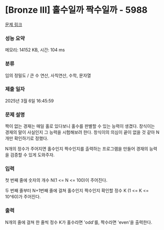 # [Bronze III] 홀수일까 짝수일까 - 5988 

[문제 링크](https://www.acmicpc.net/problem/5988) 

### 성능 요약

메모리: 14152 KB, 시간: 104 ms

### 분류

임의 정밀도 / 큰 수 연산, 사칙연산, 수학, 문자열

### 제출 일자

2025년 3월 6일 16:45:59

### 문제 설명

<p>짝이 없는 경재는 매일 홀로 있다보니 홀수를 판별할 수 있는 능력이 생겼다. 창식이는 경재의 말이 사실인지 그 능력을 시험해보려 한다. 창식이의 의심이 끝이 없을 것 같아 N개만 확인하기로 정했다.</p>

<p>N개의 정수가 주어지면 홀수인지 짝수인지를 출력하는 프로그램을 만들어 경재의 능력을 검증할 수 있게 도와주자.</p>

### 입력 

 <p>첫 번째 줄에 숫자의 개수 N(1 <= N <= 100)이 주어진다.</p>

<p>두 번째 줄부터 N+1번째 줄에 걸쳐 홀수인지 짝수인지 확인할 정수 K (1 <= K <= 10^60)가 주어진다.</p>

### 출력 

 <p>N개의 줄에 걸쳐 한 줄씩 정수 K가 홀수라면 'odd'를, 짝수라면 'even'을 출력한다.</p>

